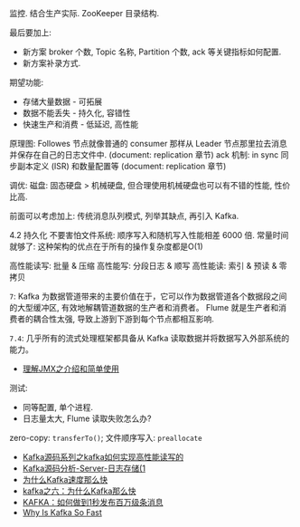 
监控.
结合生产实际.
ZooKeeper 目录结构.

最后要加上:
- 新方案 broker 个数, Topic 名称, Partition 个数, ack 等关键指标如何配置.
- 新方案补录方式.

期望功能: 
- 存储大量数据 - 可拓展
- 数据不能丢失 - 持久化, 容错性
- 快速生产和消费 - 低延迟, 高性能

原理图: Followes 节点就像普通的 consumer 那样从 Leader 节点那里拉去消息并保存在自己的日志文件中. (document: replication 章节)
ack 机制: in sync 同步副本定义 (ISR) 和数量配置等 (document: replication 章节)


调优: 磁盘: 固态硬盘 > 机械硬盘, 但合理使用机械硬盘也可以有不错的性能, 性价比高.

前面可以考虑加上:
传统消息队列模式, 列举其缺点, 再引入 Kafka.

4.2 持久化
不要害怕文件系统: 顺序写入和随机写入性能相差 6000 倍.
常量时间就够了: 这种架构的优点在于所有的操作复杂度都是O(1)

高性能读写: 批量 & 压缩
高性能写: 分段日志 & 顺写
高性能读: 索引 & 预读 & 零拷贝

`7`: Kafka 为数据管道带来的主要价值在于，它可以作为数据管道各个数据段之间的大型缓冲区, 有效地解耦管道数据的生产者和消费者。
Flume 就是生产者和消费者的耦合性太强, 导致上游到下游到每个节点都相互影响.

`7.4`: 几乎所有的流式处理框架都具备从 Kafka 读取数据并将数据写入外部系统的能力。

- [理解JMX之介绍和简单使用](https://blog.csdn.net/lmy86263/article/details/71037316)

测试:
  - 同等配置, 单个进程.
  - 日志量太大, Flume 读取失败怎么办?

zero-copy: `transferTo()`;
文件顺序写入: `preallocate`
- [Kafka源码系列之kafka如何实现高性能读写的](https://cloud.tencent.com/developer/article/1032487)
- [Kafka源码分析-Server-日志存储(1](https://www.jianshu.com/p/107ea6311eae)
- [为什么Kafka速度那么快](https://www.cnblogs.com/binyue/p/10308754.html)
- [kafka之六：为什么Kafka那么快](https://www.cnblogs.com/duanxz/p/4705164.html)
- [KAFKA：如何做到1秒发布百万级条消息](http://rdc.hundsun.com/portal/article/709.html)
- [Why Is Kafka So Fast](http://searene.me/2017/07/09/Why-is-Kafka-so-fast/)
